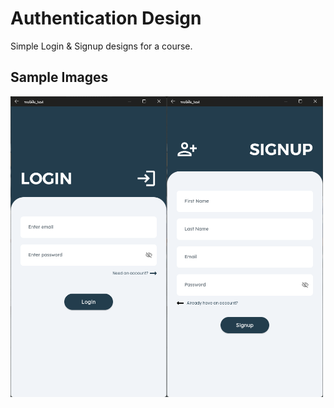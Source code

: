# Authentication Design

Simple Login & Signup designs for a course.

## Sample Images

<div style="display: flex;">
  <img src="./sample/login.png" width="250" title="Login Page"/>
  <img src="./sample/signup.png" width="250" title="Signup page"/>
</div>
